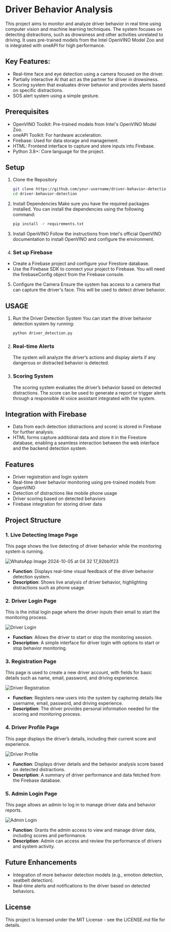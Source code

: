# Driver Behavior Analysis

This project aims to monitor and analyze driver behavior in real time using computer vision and machine learning techniques. The system focuses on detecting distractions, such as drowsiness and other activities unrelated to driving. It uses pre-trained models from the Intel OpenVINO Model Zoo and is integrated with oneAPI for high performance.

## Key Features:

- Real-time face and eye detection using a camera focused on the driver.
- Partially interactive AI that act as the partner for driver in drowsiness.
- Scoring system that evaluates driver behavior and provides alerts based on specific distractions.
- SOS alert system using a simple gesture.

## Prerequisites

- OpenVINO Toolkit: Pre-trained models from Intel's OpenVINO Model Zoo.
- oneAPI Toolkit: For hardware acceleration.
- Firebase: Used for data storage and management.
- HTML: Frontend interface to capture and store inputs into Firebase.
- Python 3.8+: Core language for the project.

## Setup

1. Clone the Repository

   ```bash
   git clone https://github.com/your-username/driver-behavior-detection.git
   cd driver-behavior-detection
2. Install Dependencies Make sure you have the required packages installed. You can install the dependencies using the following command:

   ```bash
   pip install -r requirements.txt
3. Install OpenVINO Follow the instructions from Intel's official OpenVINO documentation to install OpenVINO and configure the environment.
4. ### Set up Firebase
- Create a Firebase project and configure your Firestore database.
- Use the Firebase SDK to connect your project to Firebase. You will need the firebaseConfig object from the Firebase console.
5. Configure the Camera Ensure the system has access to a camera that can capture the driver's face. This will be used to detect driver behavior.

## USAGE
1. Run the Driver Detection System You can start the driver behavior detection system by running:
   ```bash
   python driver_detection.py
2. ### Real-time Alerts
   The system will analyze the driver’s actions and display alerts if any dangerous or distracted behavior is detected.
3. ### Scoring System
   The scoring system evaluates the driver’s behavior based on detected distractions. The score can be used to generate a report or trigger alerts through a responsible AI voice assistant integrated with the system.

## Integration with Firebase
- Data from each detection (distractions and score) is stored in Firebase for further analysis.
- HTML forms capture additional data and store it in the Firestore database, enabling a seamless interaction between the web interface and the backend detection system.
  
## Features

- Driver registration and login system
- Real-time driver behavior monitoring using pre-trained models from OpenVINO
- Detection of distractions like mobile phone usage
- Driver scoring based on detected behaviors
- Firebase integration for storing driver data

## Project Structure

### 1. Live Detecting Image Page
This page shows the live detecting of driver behavior while the monitoring system is running.

![WhatsApp Image 2024-10-05 at 04 32 17_92bb1f23](https://github.com/user-attachments/assets/b21cc0d2-9c01-4da2-acf6-af6393dab581)

- **Function**: Displays real-time visual feedback of the driver behavior detection system.
- **Description**: Shows live analysis of driver behavior, highlighting distractions such as phone usage.

### 2. Driver Login Page
This is the initial login page where the driver inputs their email to start the monitoring process.

![Driver Login](https://github.com/user-attachments/assets/e8289ff6-fe94-4096-9d37-befdaeb88c09)



- **Function**: Allows the driver to start or stop the monitoring session.
- **Description**: A simple interface for driver login with options to start or stop behavior monitoring.

### 3. Registration Page
This page is used to create a new driver account, with fields for basic details such as name, email, password, and driving experience.

![Driver Registration](https://github.com/user-attachments/assets/ba2abaaa-02eb-42b7-ba21-b4c323e74d0c)


- **Function**: Registers new users into the system by capturing details like username, email, password, and driving experience.
- **Description**: The driver provides personal information needed for the scoring and monitoring process.

### 4. Driver Profile Page
This page displays the driver’s details, including their current score and experience.

![Driver Profile](https://github.com/user-attachments/assets/49105bc1-296e-4724-b3ba-c098c1d06b0f)


- **Function**: Displays driver details and the behavior analysis score based on detected distractions.
- **Description**: A summary of driver performance and data fetched from the Firebase database.

### 5. Admin Login Page
This page allows an admin to log in to manage driver data and behavior reports.

![Admin Login](https://github.com/user-attachments/assets/f3c4d631-ed69-4b2e-8118-ccc4b17c615a)


- **Function**: Grants the admin access to view and manage driver data, including scores and performance.
- **Description**: Admin can access and review the performance of drivers and system activity.

## Future Enhancements
- Integration of more behavior detection models (e.g., emotion detection, seatbelt detection).
- Real-time alerts and notifications to the driver based on detected behaviors.

## License
This project is licensed under the MIT License - see the LICENSE.md file for details.
